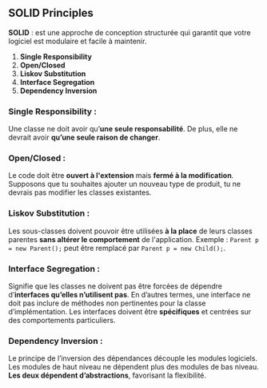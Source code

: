 ## SOLID Principles

**SOLID** : est une approche de conception structurée qui garantit que votre logiciel est modulaire et facile à maintenir.

1. **Single Responsibility**
2. **Open/Closed**
3. **Liskov Substitution**
4. **Interface Segregation**
5. **Dependency Inversion**

### **Single Responsibility** : 
Une classe ne doit avoir qu’**une seule responsabilité**. De plus, elle ne devrait avoir **qu’une seule raison de changer**.

### **Open/Closed** : 
Le code doit être **ouvert à l'extension** mais **fermé à la modification**. Supposons que tu souhaites ajouter un nouveau type de produit, tu ne devrais pas modifier les classes existantes.

### **Liskov Substitution** : 
Les sous-classes doivent pouvoir être utilisées **à la place** de leurs classes parentes **sans altérer le comportement** de l'application.
Exemple : `Parent p = new Parent();` peut être remplacé par `Parent p = new Child();`.

### **Interface Segregation** : 
Signifie que les classes ne doivent pas être forcées de dépendre d’**interfaces qu’elles n’utilisent pas**. En d’autres termes, une interface ne doit pas inclure de méthodes non pertinentes pour la classe d’implémentation. Les interfaces doivent être **spécifiques** et centrées sur des comportements particuliers.

### **Dependency Inversion** : 
Le principe de l’inversion des dépendances découple les modules logiciels. Les modules de haut niveau ne dépendent plus des modules de bas niveau. **Les deux dépendent d’abstractions**, favorisant la flexibilité.
